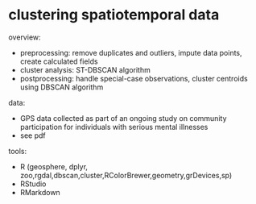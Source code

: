 # clustering spatiotemporal data

overview:
- preprocessing: remove duplicates and outliers, impute data points, create calculated fields
- cluster analysis: ST-DBSCAN algorithm
- postprocessing: handle special-case observations, cluster centroids using DBSCAN algorithm

data:
- GPS data collected as part of an ongoing study on community participation for individuals with serious mental illnesses
- see pdf

tools:
- R (geosphere, dplyr, zoo,rgdal,dbscan,cluster,RColorBrewer,geometry,grDevices,sp)
- RStudio
- RMarkdown
